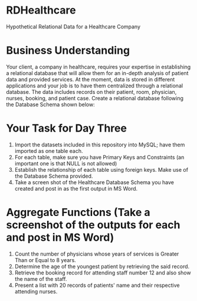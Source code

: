 # RDHealthcare
Hypothetical Relational Data for a Healthcare Company

# Business Understanding
Your client, a company in healthcare, requires your expertise in establishing a relational database that will allow them for an in-depth analysis of patient data and
provided services. At the moment, data is stored in different applications and your job is to have them centralized through a relational database. The data includes
records on their patient, room, physician, nurses, booking, and patient case. Create a relational database following the Database Schema shown below:

# Your Task for Day Three
1. Import the datasets included in this repository into MySQL; have them imported as one table each.
2. For each table, make sure you have Primary Keys and Constraints (an important one is that NULL is not allowed)
3. Establish the relationship of each table using foreign keys. Make use of the Database Schema provided.
4. Take a screen shot of the Healthcare Database Schema you have created and post in as the first output in MS Word.

# Aggregate Functions (Take a screenshot of the outputs for each and post in MS Word)
1. Count the number of physicians whose years of services is Greater Than or Equal to 8 years.
2. Determine the age of the youngest patient by retrieving the said record.
3. Retrieve the booking record for attending staff number 12 and also show the name of the staff.
4. Present a list with 20 records of patients' name and their respective attending nurses. 
